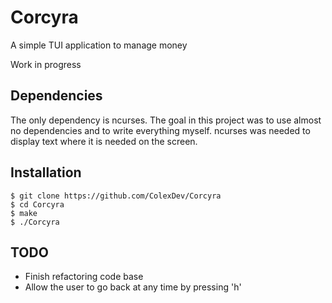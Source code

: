# Corcyra
A simple TUI application to manage money

Work in progress

## Dependencies
The only dependency is ncurses. The goal in this project was to use almost no dependencies and to write everything myself.
ncurses was needed to display text where it is needed on the screen.

## Installation
```
$ git clone https://github.com/ColexDev/Corcyra
$ cd Corcyra
$ make
$ ./Corcyra
```

## TODO
- Finish refactoring code base
- Allow the user to go back at any time by pressing 'h'
